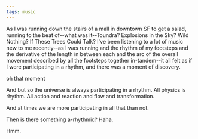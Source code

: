 ```yaml
---
tags: music
---
```


As I was running down the stairs of a mall in downtown SF to get a salad, running to the beat of--what was it--Toundra? Explosions in the Sky? Wild Nothing? If These Trees Could Talk? I've been listening to a lot of music new to me recently--as I was running and the rhythm of my footsteps and the derivative of the length in between each and the arc of the overall movement described by all the footsteps together in-tandem--it all felt as if I were participating in a rhythm, and there was a moment of discovery.

oh that moment

And but so the universe is always participating in a rhythm. All physics is rhythm. All action and reaction and flow and transformation.

And at times we are more participating in all that than not.

Then is there something a-rhythmic? Haha.

Hmm.
